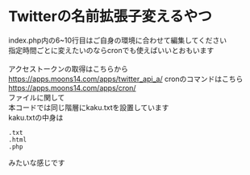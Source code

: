 # Twitterの名前拡張子変えるやつ

index.php内の6~10行目はご自身の環境に合わせて編集してください<br>
指定時間ごとに変えたいのならcronでも使えばいいとおもいます<br>
<br>
アクセストークンの取得はこちらから<br>
https://apps.moons14.com/apps/twitter_api_a/
cronのコマンドはこちら<br>
https://apps.moons14.com/apps/cron/
<br>
ファイルに関して<br>
本コードでは同じ階層にkaku.txtを設置しています<br>
kaku.txtの中身は
```
.txt
.html
.php
```
みたいな感じです
